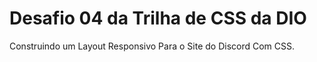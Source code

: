 # Desafio 04 da Trilha de CSS da DIO
Construindo um Layout Responsivo Para o Site do Discord Com CSS.
